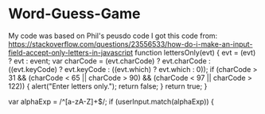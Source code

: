 # Word-Guess-Game
My code was based on Phil's peusdo code 
I got this code from: https://stackoverflow.com/questions/23556533/how-do-i-make-an-input-field-accept-only-letters-in-javascript
function lettersOnly(evt) {
    evt = (evt) ? evt : event;
    var charCode = (evt.charCode) ? evt.charCode : ((evt.keyCode) ? evt.keyCode :
        ((evt.which) ? evt.which : 0));
    if (charCode > 31 && (charCode < 65 || charCode > 90) &&
        (charCode < 97 || charCode > 122)) {
        alert("Enter letters only.");
        return false;
    }
    return true;
}

var alphaExp = /^[a-zA-Z]+$/;
    if  (userInput.match(alphaExp)) {
